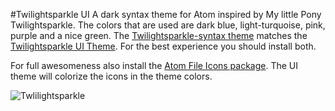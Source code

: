 #Twilightsparkle UI
A dark syntax theme for Atom inspired by My little Pony Twilightsparkle. The colors that are used are dark blue, light-turquoise, pink, purple and a nice green. The [Twilightsparkle-syntax theme](https://atom.io/themes/twilightsparkle-syntax) matches the [Twilightsparkle UI Theme](https://atom.io/themes/twilightsparkle-ui). For the best experience you should install both.

For full awesomeness also install the [Atom File Icons package](https://atom.io/packages/file-icons). The UI theme will colorize the icons in the theme colors.

![Twlilightsparkle](https://media.giphy.com/media/QwI09SeTFYru0/source.gif)


